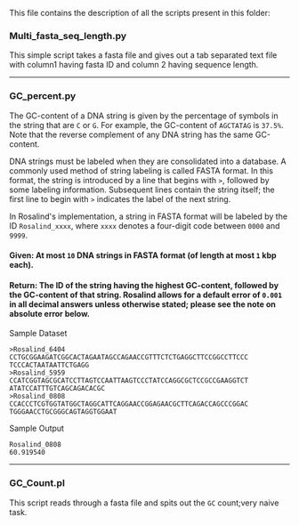 This file contains the description of all the scripts present in this folder:

### Multi_fasta_seq_length.py

This simple script takes a fasta file and gives out a tab separated text file with column1 having fasta ID and column 2 having sequence length.

---

### GC_percent.py

The GC-content of a DNA string is given by the percentage of symbols in the string that are `C` or `G`. For example, the GC-content of `AGCTATAG` is `37.5%`. Note that the reverse complement of any DNA string has the same GC-content.

DNA strings must be labeled when they are consolidated into a database. A commonly used method of string labeling is called FASTA format. In this format, the string is introduced by a line that begins with `>`, followed by some labeling information. Subsequent lines contain the string itself; the first line to begin with `>` indicates the label of the next string.

In Rosalind's implementation, a string in FASTA format will be labeled by the ID `Rosalind_xxxx`, where `xxxx` denotes a four-digit code between `0000` and `9999`.

#### Given: At most `10` DNA strings in FASTA format (of length at most `1` kbp each).

#### Return: The ID of the string having the highest GC-content, followed by the GC-content of that string. Rosalind allows for a default error of `0.001` in all decimal answers unless otherwise stated; please see the note on absolute error below.

Sample Dataset

```
>Rosalind_6404
CCTGCGGAAGATCGGCACTAGAATAGCCAGAACCGTTTCTCTGAGGCTTCCGGCCTTCCC
TCCCACTAATAATTCTGAGG
>Rosalind_5959
CCATCGGTAGCGCATCCTTAGTCCAATTAAGTCCCTATCCAGGCGCTCCGCCGAAGGTCT
ATATCCATTTGTCAGCAGACACGC
>Rosalind_0808
CCACCCTCGTGGTATGGCTAGGCATTCAGGAACCGGAGAACGCTTCAGACCAGCCCGGAC
TGGGAACCTGCGGGCAGTAGGTGGAAT
```

Sample Output

```
Rosalind_0808
60.919540
```

---

### GC_Count.pl
This script reads through a fasta file and spits out the `GC` count;very naive task. 
